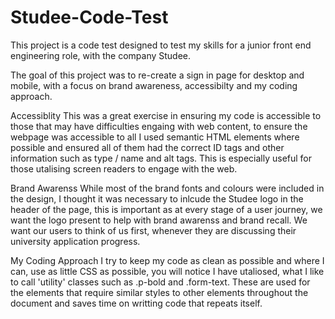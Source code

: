 # Studee-Code-Test

This project is a code test designed to test my skills for a junior front end engineering role, with the company Studee.

The goal of this project was to re-create a sign in page for desktop and mobile, with a focus on brand awareness, accessibilty and my coding approach.

Accessiblity
  This was a great exercise in ensuring my code is accessible to those that may have difficulties engaing with web content, to ensure the webpage was accessible to all
  I used semantic HTML elements where possible and ensured all of them had the correct ID tags and other information such as type / name and alt tags. This is
  especially useful for those utalising screen readers to engage with the web.
  
 Brand Awarenss
  While most of the brand fonts and colours were included in the design, I thought it was necessary to inlcude the Studee logo in the header of the page, this is important
  as at every stage of a user journey, we want the logo present to help with brand awarenss and brand recall. We want our users to think of us first, whenever they are discussing
  their university application progress.
  
 My Coding Approach
  I try to keep my code as clean as possible and where I can, use as little CSS as possible, you will notice I have utaliosed, what I like to call 'utility' classes such as .p-bold
  and .form-text. These are used for the elements that require similar styles to other elements throughout the document and saves time on writting code that repeats itself.
